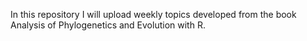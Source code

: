 In this repository I will upload weekly topics developed from the book Analysis of Phylogenetics and Evolution with R.
